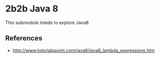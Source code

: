 # 2b2b Java 8

This submodule inteds to explore Java8

## References

* http://www.tutorialspoint.com/java8/java8_lambda_expressions.htm